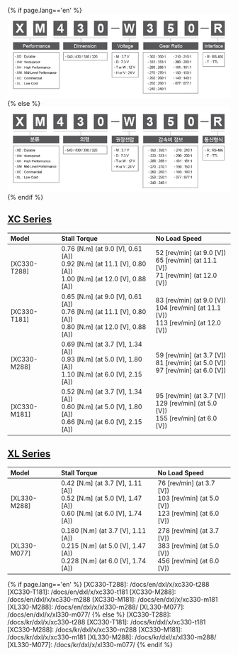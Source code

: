 {% if page.lang=='en' %}
![](/assets/images/dxl/x/dxl_x_productline.png)
{% else %}
![](/assets/images/dxl/x/dxl_x_productline_kr.png)
{% endif %}

## [XC Series](#xc-series)

| Model        | Stall Torque                                                                                                    | No Load Speed                                                                           |
|:-------------|:----------------------------------------------------------------------------------------------------------------|:----------------------------------------------------------------------------------------|
| [XC330-T288] | 0.76 [N.m] (at 9.0 [V], 0.61 [A])<br> 0.92 [N.m] (at 11.1 [V], 0.80 [A])<br> 1.00 [N.m] (at 12.0 [V], 0.88 [A]) | 52 [rev/min] (at 9.0 [V])<br>65 [rev/min] (at 11.1 [V])<br>71 [rev/min] (at 12.0 [V])   |
| [XC330-T181] | 0.65 [N.m] (at 9.0 [V], 0.61 [A])<br>0.76 [N.m] (at 11.1 [V], 0.80 [A])<br>0.80 [N.m] (at 12.0 [V], 0.88 [A])   | 83 [rev/min] (at 9.0 [V])<br>104 [rev/min] (at 11.1 [V])<br>113 [rev/min] (at 12.0 [V]) |
| [XC330-M288] | 0.69  [N.m] (at 3.7 [V], 1.34 [A])<br>0.93 [N.m] (at 5.0 [V], 1.80 [A])<br>1.10 [N.m] (at 6.0 [V], 2.15 [A])  | 59 [rev/min] (at 3.7 [V])<br>81 [rev/min] (at 5.0 [V])<br>97 [rev/min] (at 6.0 [V])     |
| [XC330-M181] | 0.52 [N.m] (at 3.7 [V], 1.34 [A])<br>0.60 [N.m] (at 5.0 [V], 1.80 [A])<br>0.66 [N.m] (at 6.0 [V], 2.15 [A])  | 95 [rev/min] (at 3.7 [V])<br>129 [rev/min] (at 5.0 [V])<br>155 [rev/min] (at 6.0 [V])   |

## [XL Series](#xl-series)

| Model        | Stall Torque                                                                                                   | No Load Speed                                                                          |
|:-------------|:---------------------------------------------------------------------------------------------------------------|:---------------------------------------------------------------------------------------|
| [XL330-M288] | 0.42 [N.m] (at 3.7 [V], 1.11 [A])<br>0.52 [N.m] (at 5.0 [V], 1.47 [A])<br>0.60 [N.m] (at 6.0 [V], 1.74 [A])    | 76 [rev/min] (at 3.7 [V])<br>103 [rev/min] (at 5.0 [V])<br>123 [rev/min] (at 6.0 [V])  |
| [XL330-M077] | 0.180 [N.m] (at 3.7 [V], 1.11 [A])<br>0.215 [N.m] (at 5.0 [V], 1.47 [A])<br>0.228 [N.m] (at 6.0 [V], 1.74 [A]) | 278 [rev/min] (at 3.7 [V])<br>383 [rev/min] (at 5.0 [V])<br>456 [rev/min] (at 6.0 [V]) |

{% if page.lang=='en' %}
[XC330-T288]: /docs/en/dxl/x/xc330-t288
[XC330-T181]: /docs/en/dxl/x/xc330-t181
[XC330-M288]: /docs/en/dxl/x/xc330-m288
[XC330-M181]: /docs/en/dxl/x/xc330-m181
[XL330-M288]: /docs/en/dxl/x/xl330-m288/
[XL330-M077]: /docs/en/dxl/x/xl330-m077/
{% else %}
[XC330-T288]: /docs/kr/dxl/x/xc330-t288
[XC330-T181]: /docs/kr/dxl/x/xc330-t181
[XC330-M288]: /docs/kr/dxl/x/xc330-m288
[XC330-M181]: /docs/kr/dxl/x/xc330-m181
[XL330-M288]: /docs/kr/dxl/x/xl330-m288/
[XL330-M077]: /docs/kr/dxl/x/xl330-m077/
{% endif %}
